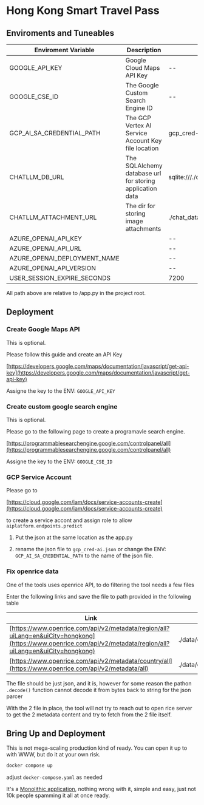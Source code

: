 # Hong Kong Smart Travel Pass

## Enviroments and Tuneables

| Enviroment Variable          | Description                                              | Default                       |
| ---------------------------- | -------------------------------------------------------- | ----------------------------- |
| GOOGLE_API_KEY               | Google Cloud Maps API Key                                | --                            |
| GOOGLE_CSE_ID                | The Google Custom Search Engine ID                       | --                            |
| GCP_AI_SA_CREDENTIAL_PATH    | The GCP Vertex AI Service Account Key file location      | gcp_cred-ai.json              |
| CHATLLM_DB_URL               | The SQLAlchemy database url for storing application data | sqlite:///./chat_data/app.db  |
| CHATLLM_ATTACHMENT_URL       | The dir for storing image attachments                    | ./chat_data/messageAttachment |
| AZURE_OPENAI_API_KEY         |                                                          | --                            |
| AZURE_OPENAI_API_URL         |                                                          | --                            |
| AZURE_OPENAI_DEPLOYMENT_NAME |                                                          | --                            |
| AZURE_OPENAI_API_VERSION     |                                                          | --                            |
| USER_SESSION_EXPIRE_SECONDS  |                                                          | 7200                          |

All path above are relative to /app.py in the project root.

## Deployment

### Create Google Maps API

This is optional.

Please follow this guide and create an API Key

[https://developers.google.com/maps/documentation/javascript/get-api-key](https://developers.google.com/maps/documentation/javascript/get-api-key)

Assigne the key to the ENV: `GOOGLE_API_KEY`

### Create custom google search engine

This is optional.

Please go to the following page to create a programavle search engine.

[https://programmablesearchengine.google.com/controlpanel/all](https://programmablesearchengine.google.com/controlpanel/all)

Assigne the key to the ENV: `GOOGLE_CSE_ID`

### GCP Service Account

Please go to

[https://cloud.google.com/iam/docs/service-accounts-create](https://cloud.google.com/iam/docs/service-accounts-create)

to create a service accont and assign role to allow `aiplatform.endpoints.predict`

1. Put the json at the same location as the app.py

2. rename the json file to `gcp_cred-ai.json` or change the ENV: `GCP_AI_SA_CREDENTIAL_PATH` to the name of the json file.

### Fix openrice data

One of the tools uses openrice API, to do filtering the tool needs a few files

Enter the following links and save the file to path provided in the following table

| Link                                                                                                                                                           | path                              |
| -------------------------------------------------------------------------------------------------------------------------------------------------------------- | --------------------------------- |
| [https://www.openrice.com/api/v2/metadata/region/all?uiLang=en&uiCity=hongkong](https://www.openrice.com/api/v2/metadata/region/all?uiLang=en&uiCity=hongkong) | ./data/openrice_raw.json          |
| [https://www.openrice.com/api/v2/metadata/country/all](https://www.openrice.com/api/v2/metadata/all)                                                           | ./data/openrice_metadata_raw.json |

The file should be just json, and it is, however for some reason the pathon `.decode()` function cannot decode it from bytes back to string for the json parcer

With the 2 file in place, the tool will not try to reach out to open rice server to get the 2 metadata content and try to fetch from the 2 file itself.

## Bring Up and Deployment

This is not mega-scaling production kind of ready. You can open it up to with WWW, but do it at your own risk.

```sh
docker compose up
```

adjust `docker-compose.yaml` as needed

It's a [Monolithic application](https://en.wikipedia.org/wiki/Monolithic_application), nothing wrong with it, simple and easy, just not 10k people spamming it all at once ready.
